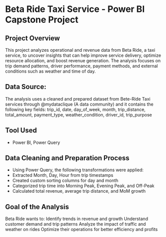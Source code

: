 # Beta Ride Taxi Service - Power BI Capstone Project
## Project Overview
This project analyzes operational and revenue data from Beta Ride, a taxi service, to uncover insights that can help improve service delivery, optimize resource allocation, and boost revenue generation. The analysis focuses on trip demand patterns, driver performance, payment methods, and external conditions such as weather and time of day.

## Data Source:
The analysis uses a cleaned and prepared dataset from Bete-Ride Taxi services through @mydataclique (A data community) and it contains the following key fields:
trip_id, date, day_of_week, month,
trip_distance, total_amount,
payment_type, weather_condition, driver_id, trip_purpose

## Tool Used
- Power BI, Power Query

## Data Cleaning and Preparation Process
- Using Power Query, the following transformations were applied:
- Extracted Month, Day, Hour from trip timestamps
- Created custom sorting columns for day and month
- Categorized trip time into Morning Peak, Evening Peak, and Off-Peak
- Calculated total revenue, average trip distance, and MoM growth

## Goal of the Analysis
Beta Ride wants to:
Identify trends in revenue and growth
Understand customer demand and trip patterns
Analyze the impact of traffic and weather on rides
Optimize their operations for better efficiency and profits
